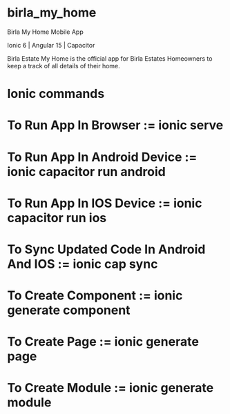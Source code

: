 # birla_my_home
Birla My Home Mobile App

Ionic 6 | Angular 15 | Capacitor

Birla Estate My Home is the official app for Birla Estates Homeowners to keep a track of all details of their home.

# Ionic commands

# To Run App In Browser := ionic serve
# To Run App In Android Device := ionic capacitor run android
# To Run App In IOS Device := ionic capacitor run ios
# To Sync Updated Code In Android And IOS := ionic cap sync


# To Create Component := ionic generate component <name>
# To Create Page := ionic generate page <name>
# To Create Module := ionic generate module <name>
